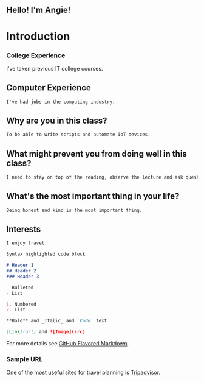 ## Hello!  I'm Angie! 

# Introduction 

### College Experience
I've taken previous IT college courses.

## Computer Experience
```markdown
I've had jobs in the computing industry.
```

## Why are you in this class?
```markdown
To be able to write scripts and automate IoT devices.
```

## What might prevent you from doing well in this class?
```markdown
I need to stay on top of the reading, observe the lecture and ask questions otherwise I might not do well in the class.
```

## What's the most important thing in your life?
```markdown
Being honest and kind is the most important thing.
```

## Interests
```markdown
I enjoy travel.
```

```markdown
Syntax highlighted code block

# Header 1
## Header 2
### Header 3

- Bulleted
- List

1. Numbered
2. List

**Bold** and _Italic_ and `Code` text

[Link](url) and ![Image](src)
```

For more details see [GitHub Flavored Markdown](https://guides.github.com/features/mastering-markdown/).

### Sample URL

One of the most useful sites for travel planning is [Tripadvisor](https://www.tripadvisor.com/). 


